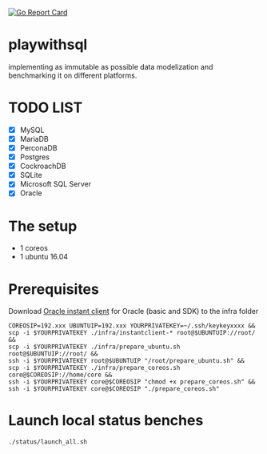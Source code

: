[![Go Report Card](https://goreportcard.com/badge/github.com/vincentserpoul/playwithsql)](https://goreportcard.com/report/github.com/vincentserpoul/playwithsql)

# playwithsql
implementing as immutable as possible data modelization and benchmarking it on different platforms.

# TODO LIST

- [x] MySQL
- [x] MariaDB
- [x] PerconaDB
- [x] Postgres
- [x] CockroachDB
- [x] SQLite
- [x] Microsoft SQL Server
- [x] Oracle

# The setup

* 1 coreos
* 1 ubuntu 16.04

# Prerequisites 

Download [Oracle instant client](http://www.oracle.com/technetwork/topics/linuxx86-64soft-092277.html) for Oracle (basic and SDK) to the infra folder

```
COREOSIP=192.xxx UBUNTUIP=192.xxx YOURPRIVATEKEY=~/.ssh/keykeyxxxx &&
scp -i $YOURPRIVATEKEY ./infra/instantclient-* root@$UBUNTUIP://root/ &&
scp -i $YOURPRIVATEKEY ./infra/prepare_ubuntu.sh root@$UBUNTUIP://root/ &&
ssh -i $YOURPRIVATEKEY root@$UBUNTUIP "/root/prepare_ubuntu.sh" &&
scp -i $YOURPRIVATEKEY ./infra/prepare_coreos.sh core@$COREOSIP://home/core &&
ssh -i $YOURPRIVATEKEY core@$COREOSIP "chmod +x prepare_coreos.sh" &&
ssh -i $YOURPRIVATEKEY core@$COREOSIP "./prepare_coreos.sh"
```

# Launch local status benches

```
./status/launch_all.sh
```